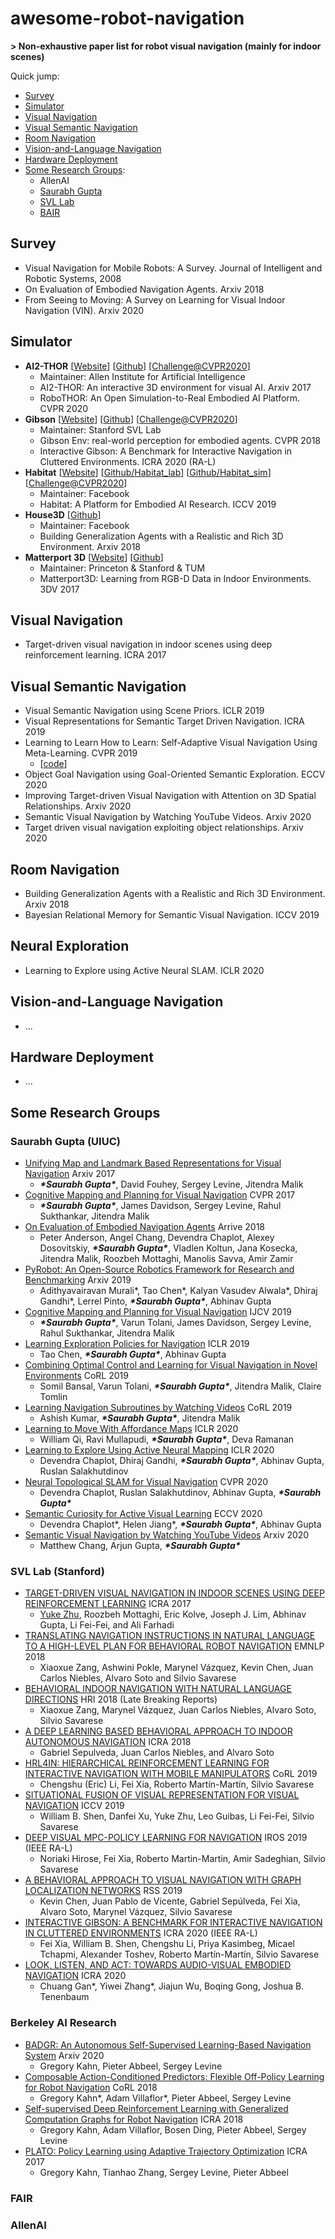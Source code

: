 # awesome-robot-navigation
**> Non-exhaustive paper list for robot visual navigation (mainly for indoor scenes)**

Quick jump: 

- [Survey](#survey)
- [Simulator](#simulator)
- [Visual Navigation](#visual-navigation)
- [Visual Semantic Navigation](#visual-semantic-navigation)
- [Room Navigation](#room-navigation)
- [Vision-and-Language Navigation](#vision-and-language-navigation)
- [Hardware Deployment](#hardware-deployment)
- [Some Research Groups](#some-research-groups):
	- AllenAI
	- [Saurabh Gupta](#saurabh-gupta-uiuc)
	- [SVL Lab](#svl-lab-stanford)
	- [BAIR](#berkeley-ai-research)

## Survey

* Visual Navigation for Mobile Robots: A Survey. Journal of Intelligent and Robotic Systems, 2008
* On Evaluation of Embodied Navigation Agents. Arxiv 2018
* From Seeing to Moving: A Survey on Learning for Visual Indoor Navigation (VIN). Arxiv 2020

## Simulator

* **AI2-THOR** [[Website](https://ai2thor.allenai.org/)] [[Github](https://github.com/allenai/ai2thor)] [[Challenge@CVPR2020](https://github.com/allenai/robothor-challenge)]
  * Maintainer: Allen Institute for Artificial Intelligence 
  * AI2-THOR: An interactive 3D environment for visual AI. Arxiv 2017
  * RoboTHOR: An Open Simulation-to-Real Embodied AI Platform. CVPR 2020
* **Gibson** [[Website](http://svl.stanford.edu/igibson/)] [[Github](https://github.com/StanfordVL/iGibson)] [[Challenge@CVPR2020](https://github.com/StanfordVL/GibsonSim2RealChallenge)]
  * Maintainer: Stanford SVL Lab
  * Gibson Env: real-world perception for embodied agents. CVPR 2018
  * Interactive Gibson: A Benchmark for Interactive Navigation in Cluttered Environments. ICRA 2020 (RA-L)
* **Habitat** [[Website](https://aihabitat.org/)] [[Github/Habitat_lab](https://github.com/facebookresearch/habitat-lab)] [[Github/Habitat_sim](https://github.com/facebookresearch/habitat-sim)] [[Challenge@CVPR2020](https://github.com/facebookresearch/habitat-challenge)]
  * Maintainer: Facebook
  * Habitat: A Platform for Embodied AI Research. ICCV 2019
* **House3D** [[Github](https://github.com/facebookresearch/House3D)]
  * Maintainer: Facebook
  * Building Generalization Agents with a Realistic and Rich 3D Environment. Arxiv 2018
* **Matterport 3D** [[Website](https://niessner.github.io/Matterport/)] [[Github](https://github.com/niessner/Matterport)]
  * Maintainer: Princeton & Stanford & TUM
  * Matterport3D: Learning from RGB-D Data in Indoor Environments. 3DV 2017


## Visual Navigation

* Target-driven visual navigation in indoor scenes using deep reinforcement learning. ICRA 2017

## Visual Semantic Navigation

* Visual Semantic Navigation using Scene Priors. ICLR 2019
* Visual Representations for Semantic Target Driven Navigation. ICRA 2019
* Learning to Learn How to Learn: Self-Adaptive Visual Navigation Using Meta-Learning. CVPR 2019 
  * [[code](https://github.com/allenai/savn)]
* Object Goal Navigation using Goal-Oriented Semantic Exploration. ECCV 2020
* Improving Target-driven Visual Navigation with Attention on 3D Spatial Relationships. Arxiv 2020
* Semantic Visual Navigation by Watching YouTube Videos. Arxiv 2020
* Target driven visual navigation exploiting object relationships.  Arxiv 2020

## Room Navigation

* Building Generalization Agents with a Realistic and Rich 3D Environment. Arxiv 2018
* Bayesian Relational Memory for Semantic Visual Navigation. ICCV 2019

## Neural Exploration

* Learning to Explore using Active Neural SLAM. ICLR 2020

## Vision-and-Language Navigation

* ...


## Hardware Deployment

* ...

## Some Research Groups

### Saurabh Gupta (UIUC)

* [Unifying Map and Landmark Based Representations for Visual Navigation](https://arxiv.org/pdf/1712.08125.pdf) Arxiv 2017
  * ***\*Saurabh Gupta\****, David Fouhey, Sergey Levine, Jitendra Malik
* [Cognitive Mapping and Planning for Visual Navigation](https://arxiv.org/pdf/1702.03920v2.pdf) CVPR 2017
  * ***\*Saurabh Gupta\****, James Davidson, Sergey Levine, Rahul Sukthankar, Jitendra Malik
* [On Evaluation of Embodied Navigation Agents](https://arxiv.org/pdf/1807.06757.pdf) Arrive 2018
  * Peter Anderson, Angel Chang, Devendra Chaplot, Alexey Dosovitskiy, ***\*Saurabh Gupta\****, Vladlen Koltun, Jana Kosecka, Jitendra Malik, Roozbeh Mottaghi, Manolis Savva, Amir Zamir
* [PyRobot: An Open-Source Robotics Framework for Research and Benchmarking](https://arxiv.org/pdf/1906.08236.pdf) Arxiv 2019
  * Adithyavairavan Murali*, Tao Chen*, Kalyan Vasudev Alwala*, Dhiraj Gandhi*, Lerrel Pinto, ***\*Saurabh Gupta\****, Abhinav Gupta
* [Cognitive Mapping and Planning for Visual Navigation](https://arxiv.org/pdf/1702.03920.pdf) IJCV 2019
  * ***\*Saurabh Gupta\****, Varun Tolani, James Davidson, Sergey Levine, Rahul Sukthankar, Jitendra Malik
* [Learning Exploration Policies for Navigation](https://arxiv.org/pdf/1903.01959.pdf) ICLR 2019
  * Tao Chen, ***\*Saurabh Gupta\****, Abhinav Gupta
* [Combining Optimal Control and Learning for Visual Navigation in Novel Environments](https://arxiv.org/pdf/1903.02531.pdf) CoRL 2019
  * Somil Bansal, Varun Tolani, ***\*Saurabh Gupta\****, Jitendra Malik, Claire Tomlin
* [Learning Navigation Subroutines by Watching Videos](https://arxiv.org/pdf/1905.12612.pdf) CoRL 2019
  * Ashish Kumar, ***\*Saurabh Gupta\****, Jitendra Malik
* [Learning to Move With Affordance Maps](https://openreview.net/pdf?id=BJgMFxrYPB) ICLR 2020
  * William Qi, Ravi Mullapudi, ***\*Saurabh Gupta\****, Deva Ramanan
* [Learning to Explore Using Active Neural Mapping](https://openreview.net/pdf?id=HklXn1BKDH) ICLR 2020
  * Devendra Chaplot, Dhiraj Gandhi, ***\*Saurabh Gupta\****, Abhinav Gupta, Ruslan Salakhutdinov
* [Neural Topological SLAM for Visual Navigation](https://saurabhg.web.illinois.edu/pdfs/chaplot2020neural.pdf) CVPR 2020
  * Devendra Chaplot, Ruslan Salakhutdinov, Abhinav Gupta, ***\*Saurabh Gupta\****
* [Semantic Curiosity for Active Visual Learning](https://arxiv.org/pdf/2006.09367.pdf) ECCV 2020
  * Devendra Chaplot*, Helen Jiang*, ***\*Saurabh Gupta\****, Abhinav Gupta
* [Semantic Visual Navigation by Watching YouTube Videos](https://arxiv.org/pdf/2006.10034.pdf) Arxiv 2020
  * Matthew Chang, Arjun Gupta, ***\*Saurabh Gupta\****

### SVL Lab (Stanford)

* [TARGET-DRIVEN VISUAL NAVIGATION IN INDOOR SCENES USING DEEP REINFORCEMENT LEARNING](http://web.stanford.edu/~yukez/papers/icra2017.pdf) ICRA 2017
  * [Yuke Zhu](http://web.stanford.edu/~yukez/), Roozbeh Mottaghi, Eric Kolve, Joseph J. Lim, Abhinav Gupta, Li Fei-Fei, and Ali Farhadi
* [TRANSLATING NAVIGATION INSTRUCTIONS IN NATURAL LANGUAGE TO A HIGH-LEVEL PLAN FOR BEHAVIORAL ROBOT NAVIGATION](https://arxiv.org/abs/1810.00663) EMNLP 2018
  * Xiaoxue Zang, Ashwini Pokle, Marynel Vázquez, Kevin Chen, Juan Carlos Niebles, Alvaro Soto and Silvio Savarese
* [BEHAVIORAL INDOOR NAVIGATION WITH NATURAL LANGUAGE DIRECTIONS](http://svl.stanford.edu/assets/papers/behavior-indoor-navigation.pdf) HRI 2018 (Late Breaking Reports)
  * Xiaoxue Zang, Marynel Vázquez, Juan Carlos Niebles, Alvaro Soto, Silvio Savarese
* [A DEEP LEARNING BASED BEHAVIORAL APPROACH TO INDOOR AUTONOMOUS NAVIGATION](https://arxiv.org/pdf/1803.04119v1.pdf) ICRA 2018
  * Gabriel Sepulveda, Juan Carlos Niebles, and Alvaro Soto
* [HRL4IN: HIERARCHICAL REINFORCEMENT LEARNING FOR INTERACTIVE NAVIGATION WITH MOBILE MANIPULATORS](https://sites.google.com/view/hrl4in/home) CoRL 2019
  * Chengshu (Eric) Li, Fei Xia, Roberto Martín-Martín, Silvio Savarese
* [SITUATIONAL FUSION OF VISUAL REPRESENTATION FOR VISUAL NAVIGATION](https://arxiv.org/pdf/1908.09073.pdf) ICCV 2019
  * William B. Shen, Danfei Xu, Yuke Zhu, Leo Guibas, Li Fei-Fei, Silvio Savarese
* [DEEP VISUAL MPC-POLICY LEARNING FOR NAVIGATION](https://ieeexplore.ieee.org/document/8750823) IROS 2019 (IEEE RA-L)
  * Noriaki Hirose, Fei Xia, Roberto Martin-Martin, Amir Sadeghian, Silvio Savarese
* [A BEHAVIORAL APPROACH TO VISUAL NAVIGATION WITH GRAPH LOCALIZATION NETWORKS](https://arxiv.org/abs/1903.00445) RSS 2019
  * Kevin Chen, Juan Pablo de Vicente, Gabriel Sepúlveda, Fei Xia, Alvaro Soto, Marynel Vázquez, Silvio Savarese
* [INTERACTIVE GIBSON: A BENCHMARK FOR INTERACTIVE NAVIGATION IN CLUTTERED ENVIRONMENTS](https://arxiv.org/abs/1910.14442) ICRA 2020 (IEEE RA-L)
  * Fei Xia, William B. Shen, Chengshu Li, Priya Kasimbeg, Micael Tchapmi, Alexander Toshev, Roberto Martín-Martín, Silvio Savarese
* [LOOK, LISTEN, AND ACT: TOWARDS AUDIO-VISUAL EMBODIED NAVIGATION](https://jiajunwu.com/papers/avn_icra.pdf) ICRA 2020
  * Chuang Gan*, Yiwei Zhang*, Jiajun Wu, Boqing Gong, Joshua B. Tenenbaum

### Berkeley AI Research

* [BADGR: An Autonomous Self-Supervised Learning-Based Navigation System](https://arxiv.org/pdf/2002.05700.pdf) Arxiv 2020
  * Gregory Kahn, Pieter Abbeel, Sergey Levine 
* [Composable Action-Conditioned Predictors: Flexible Off-Policy Learning for Robot Navigation](https://arxiv.org/pdf/1810.07167.pdf) CoRL 2018
  * Gregory Kahn*, Adam Villaflor*, Pieter Abbeel, Sergey Levine
* [Self-supervised Deep Reinforcement Learning with Generalized Computation Graphs for Robot Navigation](https://arxiv.org/pdf/1709.10489.pdf) ICRA 2018
  * Gregory Kahn, Adam Villaflor, Bosen Ding, Pieter Abbeel, Sergey Levine 
* [PLATO: Policy Learning using Adaptive Trajectory Optimization](http://arxiv.org/pdf/1603.00622) ICRA 2017
  * Gregory Kahn, Tianhao Zhang, Sergey Levine, Pieter Abbeel 

### FAIR

### AllenAI

